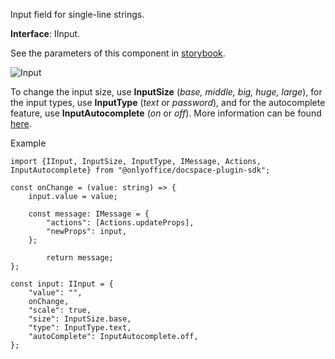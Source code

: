 Input field for single-line strings.

**Interface**: IInput.

See the parameters of this component in [storybook](https://storybook.onlyoffice.io/?path=/docs/components-textinput--docs).

![Input](/content/img/docspace/input.png)

To change the input size, use **InputSize** (*base, middle, big, huge, large*), for the input types, use **InputType** (*text* or *password*), and for the autocomplete feature, use **InputAutocomplete** (*on* or *off*). More information can be found [here](https://github.com/ONLYOFFICE/docspace-plugin-sdk/blob/master/src/interfaces/components/IInput.ts).

Example

```
import {IInput, InputSize, InputType, IMessage, Actions, InputAutocomplete} from "@onlyoffice/docspace-plugin-sdk";

const onChange = (value: string) => {
    input.value = value;

    const message: IMessage = {
        "actions": [Actions.updateProps],
        "newProps": input,
    };

        return message;
};

const input: IInput = {
    "value": "",
    onChange,
    "scale": true,
    "size": InputSize.base,
    "type": InputType.text,
    "autoComplete": InputAutocomplete.off,
};
```
